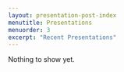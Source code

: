 ```yaml
---
layout: presentation-post-index
menutitle: Presentations
menuorder: 3
excerpt: "Recent Presentations"
---
```


Nothing to show yet.